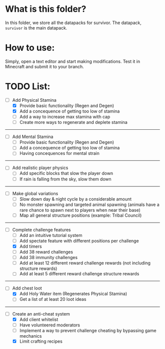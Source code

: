 # What is this folder?
In this folder, we store all the datapacks for survivor.  The datapack, `survivor` is the main datapack.<br>

# How to use:
Simply, open a text editor and start making modifications.  Test it in Minecraft and submit it to your branch.

<!--
HOW TO MARK TODOS:
- [x] This task is done #prio1
- [ ] This task hasn't been completed 

HOW TO UPDATE DATAPACK PROGRESS:
NOTICE: If a task has no subtasks, count it as a subtask when calculating the percentage.
1. Get the amount of subtasks
2. Get the amount of subtasks completed
3. Divide the amount of subtasks completed by the total amount of subtasks
4. Muliply your answer by 100
5. Update percentage accordingly in the README located in root directory (Example: ![Datapacks progress: 50%](https://progress-bar.dev/50?title=Datapacks))
-->
# TODO List:
- [ ] Add Physical Stamina
  - [x] Provide basic functionality (Regen and Degen)
  - [x] Add a concequence of getting too low of stamina
  - [ ] Add a way to increase max stamina with cap
  - [ ] Create more ways to regenerate and deplete stamina
---------------------------------------------
- [ ] Add Mental Stamina
  - [ ] Provide basic functionality (Regen and Degen)
  - [ ] Add a concequence of getting too low of stamina
  - [ ] Having concequences for mental strain
---------------------------------------------
- [ ] Add realistic player physics
  - [ ] Add specific blocks that slow the player down
  - [ ] If rain is falling from the sky, slow them down
---------------------------------------------
- [ ] Make global variations
  - [ ]  Slow down day & night cycle by a considerable amount
  - [ ]  No monster spawning and targeted animal spawning (animals have a rare chance to spawn next to players when near their base)
  - [ ]  Map all general structure positions (example: Tribal Council)
---------------------------------------------
- [ ] Complete challenge features
  - [ ] Add an intuitive tutorial system
  - [ ] Add spectate feature with different positions per challenge
  - [x] Add timers
  - [ ] Add 38 reward challenges
  - [ ] Add 38 immunity challenges
  - [ ] Add at least 12 different reward challenge rewards (not including structure rewards)
  - [ ] Add at least 5 different reward challenge structure rewards
---------------------------------------------
- [ ] Add chest loot
  - [x] Add Holy Water item (Regenerates Physical Stamina)
  - [ ] Get a list of at least 20 loot ideas
---------------------------------------------
- [ ] Create an anti-cheat system
  - [x] Add client whitelist
  - [ ] Have volunteered moderators
  - [ ] Implement a way to prevent challenge cheating by bypassing game mechanics
  - [x] Limit crafting recipes
